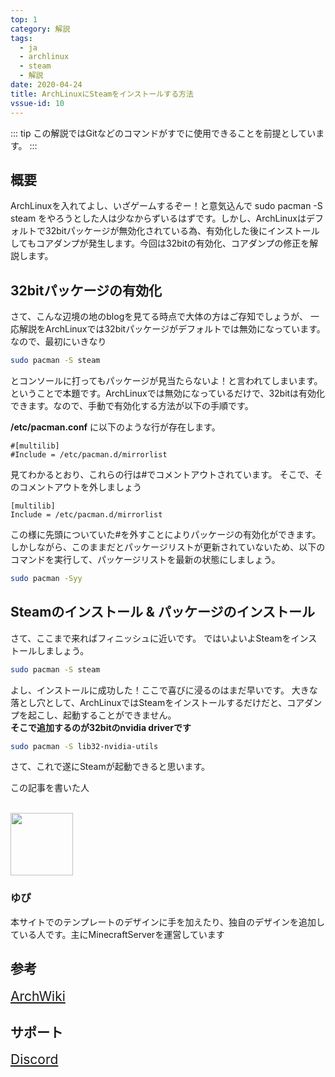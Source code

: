 ```yaml
---
top: 1
category: 解説
tags:
  - ja
  - archlinux
  - steam
  - 解説
date: 2020-04-24
title: ArchLinuxにSteamをインストールする方法
vssue-id: 10
---
```


<!-- more -->

::: tip
この解説ではGitなどのコマンドがすでに使用できることを前提としています。
:::

<TOC />

## 概要

ArchLinuxを入れてよし、いざゲームするぞー！と意気込んで
sudo pacman -S steam
をやろうとした人は少なからずいるはずです。しかし、ArchLinuxはデフォルトで32bitパッケージが無効化されている為、有効化した後にインストールしてもコアダンプが発生します。今回は32bitの有効化、コアダンプの修正を解説します。

## 32bitパッケージの有効化

さて、こんな辺境の地のblogを見てる時点で大体の方はご存知でしょうが、
一応解説をArchLinuxでは32bitパッケージがデフォルトでは無効になっています。
なので、最初にいきなり

```bash
sudo pacman -S steam
```

とコンソールに打ってもパッケージが見当たらないよ！と言われてしまいます。
ということで本題です。ArchLinuxでは無効になっているだけで、32bitは有効化できます。なので、手動で有効化する方法が以下の手順です。

**/etc/pacman.conf** に以下のような行が存在します。

```
#[multilib]
#Include = /etc/pacman.d/mirrorlist
```

見てわかるとおり、これらの行は#でコメントアウトされています。
そこで、そのコメントアウトを外しましょう

```
[multilib]
Include = /etc/pacman.d/mirrorlist
```

この様に先頭についていた#を外すことによりパッケージの有効化ができます。
しかしながら、このままだとパッケージリストが更新されていないため、以下のコマンドを実行して、パッケージリストを最新の状態にしましょう。

```bash
sudo pacman -Syy
```

## Steamのインストール & パッケージのインストール

さて、ここまで来ればフィニッシュに近いです。
ではいよいよSteamをインストールしましょう。

```bash
sudo pacman -S steam
```

よし、インストールに成功した！ここで喜びに浸るのはまだ早いです。
大きな落とし穴として、ArchLinuxではSteamをインストールするだけだと、コアダンプを起こし、起動することができません。  
**そこで追加するのが32bitのnvidia driverです**

```bash
sudo pacman -S lib32-nvidia-utils
```

さて、これで遂にSteamが起動できると思います。

<div class="auther-grid">
  <article class="auther-side">
    <div class="auther-line">
        <div class="balloon1">
          <p>この記事を書いた人</p>
        </div>
        <br>
        <img
        class="auther-icon"
        src="https://repo.akarinext.org/assets/image/icon/yupix-icon.png"
        width="100"
        height="100"
        />
          <h3>ゆぴ</h3>
    </div>
  </article>
  <section class="auther-main">
    <div class="auther-main">
      本サイトでのテンプレートのデザインに手を加えたり、独自のデザインを追加している人です。主にMinecraftServerを運営しています
    </div>
  </section>
</div>

## 参考
<a class="button yx-background-color-archlinux font1 button-a-tag" style="font-size:1.5em;" href="https://wiki.archlinux.jp/index.php/Multilib"><i class="mdi mdi-arch"></i> ArchWiki</a>

## サポート

<a class="button yx-background-color-discord font1 button-a-tag" style="font-size:1.5em;" href="https://discord.gg/gsjcMQe"><i class="fab fa-discord"></i> Discord</a>